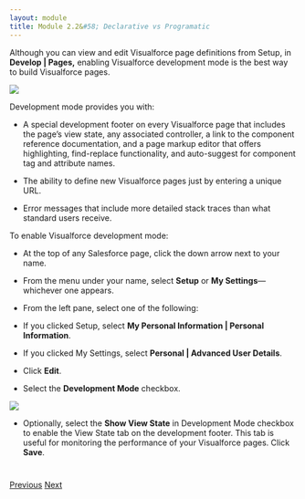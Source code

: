 ```yaml
---
layout: module
title: Module 2.2&#58; Declarative vs Programatic
---
```


Although you can view and edit Visualforce page definitions from Setup, in **Develop | Pages,** enabling Visualforce development mode is the best way to build Visualforce pages. 

![](http://i.imgur.com/tXfbYge.jpg)

Development mode provides you with:

* A special development footer on every Visualforce page that includes the page’s view state, any associated controller, a link to the component reference documentation, and a page markup editor that offers highlighting, find-replace functionality, and auto-suggest for component tag and attribute names.

* The ability to define new Visualforce pages just by entering a unique URL.

* Error messages that include more detailed stack traces than what standard users receive.

To enable Visualforce development mode:

* At the top of any Salesforce page, click the down arrow next to your name. 

* From the menu under your name, select **Setup** or **My Settings**—whichever one appears.

* From the left pane, select one of the following:

- If you clicked Setup, select **My Personal Information | Personal Information**.

- If you clicked My Settings, select **Personal | Advanced User Details**.

* Click **Edit**.

* Select the **Development Mode** checkbox.

![](http://i.imgur.com/WPnkYk2.jpg)

* Optionally, select the **Show View State** in Development Mode checkbox to enable the View State tab on the development footer. This tab is useful for monitoring the performance of your Visualforce pages.
Click **Save**.


<div class="row" style="margin-top:40px;">
<div class="col-sm-12">
<a href="2.1-the-developer-console.html" class="btn btn-default"><i class="glyphicon glyphicon-chevron-left"></i> Previous</a>
<a href="2.3-setup.html" class="btn btn-default pull-right">Next <i class="glyphicon glyphicon-chevron-right"></i></a>
</div>
</div>
